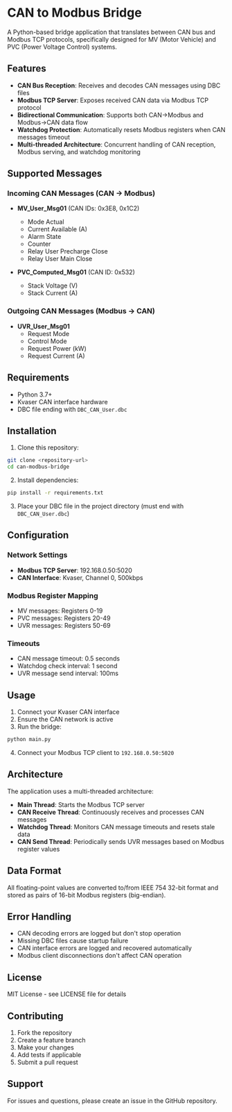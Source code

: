 # CAN to Modbus Bridge

A Python-based bridge application that translates between CAN bus and Modbus TCP protocols, specifically designed for MV (Motor Vehicle) and PVC (Power Voltage Control) systems.

## Features

- **CAN Bus Reception**: Receives and decodes CAN messages using DBC files
- **Modbus TCP Server**: Exposes received CAN data via Modbus TCP protocol
- **Bidirectional Communication**: Supports both CAN→Modbus and Modbus→CAN data flow
- **Watchdog Protection**: Automatically resets Modbus registers when CAN messages timeout
- **Multi-threaded Architecture**: Concurrent handling of CAN reception, Modbus serving, and watchdog monitoring

## Supported Messages

### Incoming CAN Messages (CAN → Modbus)
- **MV_User_Msg01** (CAN IDs: 0x3E8, 0x1C2)
  - Mode Actual
  - Current Available (A)
  - Alarm State
  - Counter
  - Relay User Precharge Close
  - Relay User Main Close

- **PVC_Computed_Msg01** (CAN ID: 0x532)
  - Stack Voltage (V)
  - Stack Current (A)

### Outgoing CAN Messages (Modbus → CAN)
- **UVR_User_Msg01**
  - Request Mode
  - Control Mode
  - Request Power (kW)
  - Request Current (A)

## Requirements

- Python 3.7+
- Kvaser CAN interface hardware
- DBC file ending with `DBC_CAN_User.dbc`

## Installation

1. Clone this repository:
```bash
git clone <repository-url>
cd can-modbus-bridge
```

2. Install dependencies:
```bash
pip install -r requirements.txt
```

3. Place your DBC file in the project directory (must end with `DBC_CAN_User.dbc`)

## Configuration

### Network Settings
- **Modbus TCP Server**: 192.168.0.50:5020
- **CAN Interface**: Kvaser, Channel 0, 500kbps

### Modbus Register Mapping
- MV messages: Registers 0-19
- PVC messages: Registers 20-49  
- UVR messages: Registers 50-69

### Timeouts
- CAN message timeout: 0.5 seconds
- Watchdog check interval: 1 second
- UVR message send interval: 100ms

## Usage

1. Connect your Kvaser CAN interface
2. Ensure the CAN network is active
3. Run the bridge:
```bash
python main.py
```

4. Connect your Modbus TCP client to `192.168.0.50:5020`

## Architecture

The application uses a multi-threaded architecture:

- **Main Thread**: Starts the Modbus TCP server
- **CAN Receive Thread**: Continuously receives and processes CAN messages
- **Watchdog Thread**: Monitors CAN message timeouts and resets stale data
- **CAN Send Thread**: Periodically sends UVR messages based on Modbus register values

## Data Format

All floating-point values are converted to/from IEEE 754 32-bit format and stored as pairs of 16-bit Modbus registers (big-endian).

## Error Handling

- CAN decoding errors are logged but don't stop operation
- Missing DBC files cause startup failure
- CAN interface errors are logged and recovered automatically
- Modbus client disconnections don't affect CAN operation

## License

MIT License - see LICENSE file for details

## Contributing

1. Fork the repository
2. Create a feature branch
3. Make your changes
4. Add tests if applicable
5. Submit a pull request

## Support

For issues and questions, please create an issue in the GitHub repository.
